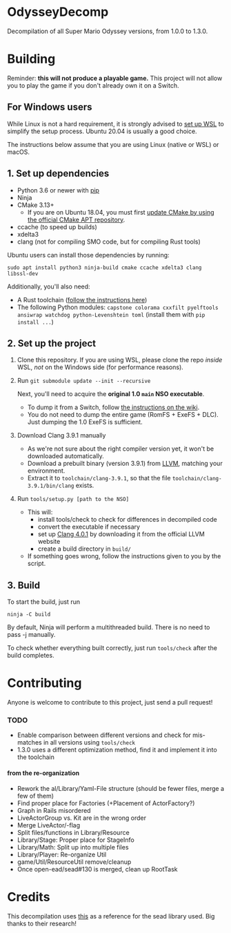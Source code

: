 # OdysseyDecomp
Decompilation of all Super Mario Odyssey versions, from 1.0.0 to 1.3.0.

# Building

Reminder: **this will not produce a playable game.** This project will not allow you to play the game if you don't already own it on a Switch.

## For Windows users

While Linux is not a hard requirement, it is strongly advised to [set up WSL](https://docs.microsoft.com/en-us/windows/wsl/install-win10) to simplify the setup process. Ubuntu 20.04 is usually a good choice.

The instructions below assume that you are using Linux (native or WSL) or macOS.

## 1. Set up dependencies

* Python 3.6 or newer with [pip](https://pip.pypa.io/en/stable/installation/)
* Ninja
* CMake 3.13+
    * If you are on Ubuntu 18.04, you must first [update CMake by using the official CMake APT repository](https://apt.kitware.com/).
* ccache (to speed up builds)
* xdelta3
* clang (not for compiling SMO code, but for compiling Rust tools)

Ubuntu users can install those dependencies by running:

```shell
sudo apt install python3 ninja-build cmake ccache xdelta3 clang libssl-dev
```

Additionally, you'll also need:

* A Rust toolchain ([follow the instructions here](https://www.rust-lang.org/tools/install))
* The following Python modules: `capstone colorama cxxfilt pyelftools ansiwrap watchdog python-Levenshtein toml` (install them with `pip install ...`)

## 2. Set up the project

1. Clone this repository. If you are using WSL, please clone the repo *inside* WSL, *not* on the Windows side (for performance reasons).

2. Run `git submodule update --init --recursive`

    Next, you'll need to acquire the **original 1.0 `main` NSO executable**.

    * To dump it from a Switch, follow [the instructions on the wiki](https://zeldamods.org/wiki/Help:Dumping_games#Dumping_binaries_.28executable_files.29).
    * You do not need to dump the entire game (RomFS + ExeFS + DLC). Just dumping the 1.0 ExeFS is sufficient.

3. Download Clang 3.9.1 manually
    * As we're not sure about the right compiler version yet, it won't be downloaded automatically. 
    * Download a prebuilt binary (version 3.9.1) from [LLVM](https://releases.llvm.org/download.html#3.9.1), matching your environment.
    * Extract it to `toolchain/clang-3.9.1`, so that the file `toolchain/clang-3.9.1/bin/clang` exists.

4. Run `tools/setup.py [path to the NSO]`
    * This will:
        * install tools/check to check for differences in decompiled code
        * convert the executable if necessary
        * set up [Clang 4.0.1](https://releases.llvm.org/download.html#4.0.1) by downloading it from the official LLVM website
        * create a build directory in `build/`
    * If something goes wrong, follow the instructions given to you by the script.

## 3. Build

To start the build, just run

```shell
ninja -C build
```

By default, Ninja will perform a multithreaded build. There is no need to pass -j manually.

To check whether everything built correctly, just run `tools/check` after the build completes.

# Contributing
Anyone is welcome to contribute to this project, just send a pull request!

### TODO
- Enable comparison between different versions and check for mis-matches in all versions using `tools/check`
- 1.3.0 uses a different optimization method, find it and implement it into the toolchain

#### from the re-organization
- Rework the al/Library/Yaml-File structure (should be fewer files, merge a few of them)
- Find proper place for Factories (+Placement of ActorFactory?)
- Graph in Rails misordered
- LiveActorGroup vs. Kit are in the wrong order
- Merge LiveActor/-flag
- Split files/functions in Library/Resource
- Library/Stage: Proper place for StageInfo
- Library/Math: Split up into multiple files
- Library/Player: Re-organize Util
- game/Util/ResourceUtil remove/cleanup
- Once open-ead/sead#130 is merged, clean up RootTask

# Credits
This decompilation uses [this](https://github.com/open-ead/sead) as a reference for the sead library used. Big thanks to their research!
